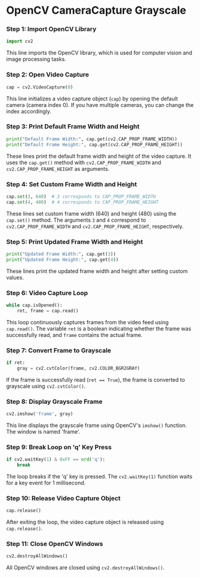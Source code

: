 # OpenCV CameraCapture Grayscale

### Step 1: Import OpenCV Library
```python
import cv2
```
This line imports the OpenCV library, which is used for computer vision and image processing tasks.

### Step 2: Open Video Capture
```python
cap = cv2.VideoCapture(0)
```
This line initializes a video capture object (`cap`) by opening the default camera (camera index 0). If you have multiple cameras, you can change the index accordingly.

### Step 3: Print Default Frame Width and Height
```python
print("Default Frame Width:", cap.get(cv2.CAP_PROP_FRAME_WIDTH))
print("Default Frame Height:", cap.get(cv2.CAP_PROP_FRAME_HEIGHT))
```
These lines print the default frame width and height of the video capture. It uses the `cap.get()` method with `cv2.CAP_PROP_FRAME_WIDTH` and `cv2.CAP_PROP_FRAME_HEIGHT` as arguments.

### Step 4: Set Custom Frame Width and Height
```python
cap.set(3, 640)  # 3 corresponds to CAP_PROP_FRAME_WIDTH
cap.set(4, 480)  # 4 corresponds to CAP_PROP_FRAME_HEIGHT
```
These lines set custom frame width (640) and height (480) using the `cap.set()` method. The arguments `3` and `4` correspond to `cv2.CAP_PROP_FRAME_WIDTH` and `cv2.CAP_PROP_FRAME_HEIGHT`, respectively.

### Step 5: Print Updated Frame Width and Height
```python
print("Updated Frame Width:", cap.get(3))
print("Updated Frame Height:", cap.get(4))
```
These lines print the updated frame width and height after setting custom values.

### Step 6: Video Capture Loop
```python
while cap.isOpened():
    ret, frame = cap.read()
```
This loop continuously captures frames from the video feed using `cap.read()`. The variable `ret` is a boolean indicating whether the frame was successfully read, and `frame` contains the actual frame.

### Step 7: Convert Frame to Grayscale
```python
if ret:
    gray = cv2.cvtColor(frame, cv2.COLOR_BGR2GRAY)
```
If the frame is successfully read (`ret == True`), the frame is converted to grayscale using `cv2.cvtColor()`.

### Step 8: Display Grayscale Frame
```python
cv2.imshow('frame', gray)
```
This line displays the grayscale frame using OpenCV's `imshow()` function. The window is named 'frame'.

### Step 9: Break Loop on 'q' Key Press
```python
if cv2.waitKey(1) & 0xFF == ord('q'):
    break
```
The loop breaks if the 'q' key is pressed. The `cv2.waitKey(1)` function waits for a key event for 1 millisecond.

### Step 10: Release Video Capture Object
```python
cap.release()
```
After exiting the loop, the video capture object is released using `cap.release()`.

### Step 11: Close OpenCV Windows
```python
cv2.destroyAllWindows()
```
All OpenCV windows are closed using `cv2.destroyAllWindows()`.

